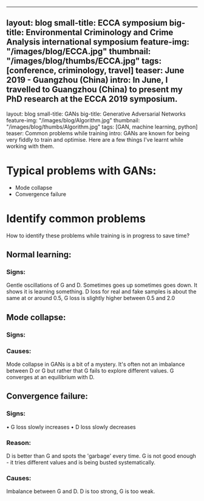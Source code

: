
---
layout: blog
small-title: ECCA symposium
big-title: Environmental Criminology and Crime Analysis international symposium
feature-img: "/images/blog/ECCA.jpg"
thumbnail: "/images/blog/thumbs/ECCA.jpg"
tags: [conference, criminology, travel]
teaser: June 2019 - Guangzhou (China)
intro: In June, I travelled to Guangzhou (China) to present my PhD research at the ECCA 2019 symposium.
---



layout: blog
small-title: GANs
big-title: Generative Adversarial Networks
feature-img: "/images/blog/Algorithm.jpg"
thumbnail: "/images/blog/thumbs/Algorithm.jpg"
tags: [GAN, machine learning, python]
teaser: Common problems while training
intro: GANs are known for being very fiddly to train and optimise. Here are a few things I've learnt while working with them.



# Typical problems with GANs:
- Mode collapse
- Convergence failure


# Identify common problems
How to identify these problems while training is in progress to save time?

## Normal learning:
### Signs:
Gentle oscillations of G and D. Sometimes goes up sometimes goes down. It shows it is learning something.
D loss for real and fake samples is about the same at or around 0.5, G loss is slightly higher between 0.5 and 2.0

## Mode collapse:
### Signs:
### Causes:
Mode collapse in GANs is a bit of a mystery. It's often not an imbalance between D or G but rather that G fails to explore different values. G converges at an equilibrium with D.

## Convergence failure:
### Signs: 
• G loss slowly increases
• D loss slowly decreases

### Reason: 
D is better than G and spots the 'garbage' every time. G is not good enough - it tries different values and is being busted systematically.
### Causes:
Imbalance between G and D. D is too strong, G is too weak.


```python

```
